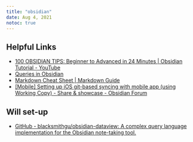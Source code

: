 ```yaml
---
title: "obsidian"
date: Aug 4, 2021
notoc: true
---
```


## Helpful Links
- [100 OBSIDIAN TIPS: Beginner to Advanced in 24 Minutes | Obsidian Tutorial - YouTube](https://www.youtube.com/watch?v=wKNWMBeGCuU&feature=youtu.be)
- [Queries in Obsidian](https://help.obsidian.md/Plugins/Search)
- [Markdown Cheat Sheet | Markdown Guide](https://www.markdownguide.org/cheat-sheet/)
- [[Mobile] Setting up iOS git-based syncing with mobile app (using Working Copy) - Share & showcase - Obsidian Forum](https://forum.obsidian.md/t/mobile-setting-up-ios-git-based-syncing-with-mobile-app-using-working-copy/16499)

## Will set-up
- [GitHub - blacksmithgu/obsidian-dataview: A complex query language implementation for the Obsidian note-taking tool.](https://github.com/blacksmithgu/obsidian-dataview)